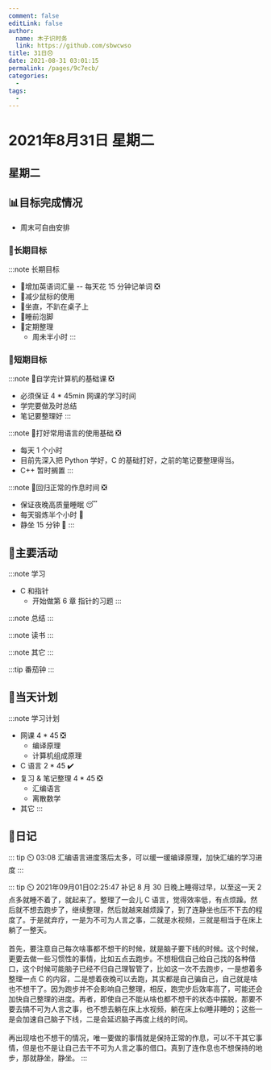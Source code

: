 ```yaml
---
comment: false
editLink: false
author: 
  name: 木子识时务
  link: https://github.com/sbwcwso
title: 31日😞
date: 2021-08-31 03:01:15
permalink: /pages/9c7ecb/
categories: 
  - 
tags: 
  - 
---
```


# 2021年8月31日 星期二

## 星期二

## 📊目标完成情况

- 周末可自由安排

### 🐺长期目标

:::note 长期目标
- 🚢增加英语词汇量 -- 每天花 15 分钟记单词  ❎
- 🚢减少鼠标的使用
- 🚢坐直，不趴在桌子上
- 🚢睡前泡脚
- 🚢定期整理
  - 周未半小时
:::

### 🐆短期目标

:::note 🚗自学完计算机的基础课  ❎
- 必须保证 4 * 45min 网课的学习时间
- 学完要做及时总结
- 笔记要整理好
:::

:::note 🚗打好常用语言的使用基础  ❎
- 每天 1 个小时
- 目前先深入把 Python 学好，C 的基础打好，之前的笔记要整理得当。
- C++ 暂时搁置
:::

:::note 🚗回归正常的作息时间  ❎
- 保证夜晚高质量睡眠 😴
- 每天锻炼半个小时 🏃
- 静坐 15 分钟 🙏
:::

## 🏃主要活动

:::note 学习
- C 和指针
  - 开始做第 6 章 指针的习题
:::

:::note 总结
:::

:::note 读书
:::

:::note 其它
:::

:::tip 番茄钟
:::

## 📓当天计划

:::note 学习计划
- 网课 4 * 45  ❎
  - 编译原理
  - 计算机组成原理
- C 语言 2 * 45  ✔️
- 复习 & 笔记整理 4 * 45  ❎
  - 汇编语言
  - 离散数学
- 其它
:::

## 🤔日记

::: tip ⏲️ 03:08
汇编语言进度落后太多，可以缓一缓编译原理，加快汇编的学习进度
:::

::: tip ⏲️ 2021年09月01日02:25:47 补记
8 月 30 日晚上睡得过早，以至这一天 2 点多就睡不着了，就起来了。整理了一会儿 C 语言，觉得效率低，有点烦躁。然后就不想去跑步了，继续整理，然后就越来越烦躁了，到了连静坐也压不下去的程度了。于是就弃疗，一是为不可为人言之事，二就是水视频，三就是相当于在床上躺了一整天。
<br><br>
首先，要注意自己每次啥事都不想干的时候，就是脑子要下线的时候。这个时候，更要去做一些习惯性的事情，比如五点去跑步。不想相信自己给自己找的各种借口，这个时候可能脑子已经不归自己理智管了，比如这一次不去跑步，一是想着多整理一点 C 的内容，二是想着夜晚可以去跑，其实都是自己骗自己，自己就是啥也不想干了。因为跑步并不会影响自己整理，相反，跑完步后效率高了，可能还会加快自己整理的进度。再者，即使自己不能从啥也都不想干的状态中摆脱，那要不要去搞不可为人言之事，也不想去躺在床上水视频，躺在床上似睡非睡的；这些一是会加速自己脑子下线，二是会延迟脑子再度上线的时间。
<br><br>
再出现啥也不想干的情况，唯一要做的事情就是保持正常的作息，可以不干其它事情，但是也不是让自己去干不可为人言之事的借口。真到了连作息也不想保持的地步，那就静坐，静坐。
:::
